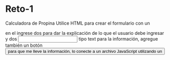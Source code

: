 # Reto-1
Calculadora de Propina 
Utilice HTML para crear el formulario con un <form> en el ingrese dos <label> para dar la explicación de lo que el usuario debe ingresar y dos <input> tipo text para la información, agregue también un botón <button> para que me lleve la información, lo conecte a un archivo JavaScript utilizando un <script> y darle las funcionalidades haciendo las operaciones y para un mejor aspecto visual lo conecte a CSS y le di estilo haciendo uso de las etiquetas.
